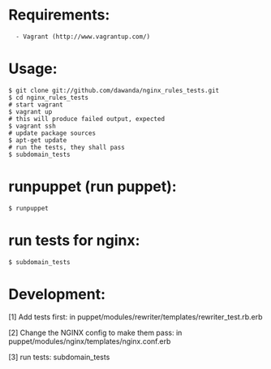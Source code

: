 # Requirements:

      - Vagrant (http://www.vagrantup.com/)

# Usage:

    $ git clone git://github.com/dawanda/nginx_rules_tests.git
    $ cd nginx_rules_tests
    # start vagrant
    $ vagrant up
    # this will produce failed output, expected
    $ vagrant ssh
    # update package sources
    $ apt-get update
    # run the tests, they shall pass
    $ subdomain_tests


# runpuppet (run  puppet):
    $ runpuppet

# run tests for nginx:
    $ subdomain_tests



# Development:

  [1] Add tests  first:
        in puppet/modules/rewriter/templates/rewriter_test.rb.erb

  [2] Change the NGINX config to make them pass:
        in puppet/modules/nginx/templates/nginx.conf.erb

  [3] run tests:
        subdomain_tests